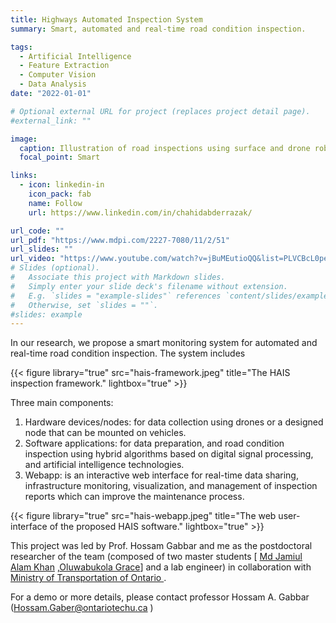 ```yaml
---
title: Highways Automated Inspection System
summary: Smart, automated and real-time road condition inspection.

tags:
  - Artificial Intelligence
  - Feature Extraction
  - Computer Vision
  - Data Analysis
date: "2022-01-01"

# Optional external URL for project (replaces project detail page).
#external_link: ""

image:
  caption: Illustration of road inspections using surface and drone robots.
  focal_point: Smart

links:
  - icon: linkedin-in
    icon_pack: fab
    name: Follow
    url: https://www.linkedin.com/in/chahidabderrazak/

url_code: ""
url_pdf: "https://www.mdpi.com/2227-7080/11/2/51"
url_slides: ""
url_video: "https://www.youtube.com/watch?v=jBuMEutioQQ&list=PLVCBcL0peR4LKbsZ0169DHkdjSIMLaQE1"
# Slides (optional).
#   Associate this project with Markdown slides.
#   Simply enter your slide deck's filename without extension.
#   E.g. `slides = "example-slides"` references `content/slides/example-slides.md`.
#   Otherwise, set `slides = ""`.
#slides: example
---
```


In our research, we propose a smart monitoring system for automated and real-time road condition inspection. The system includes

{{< figure library="true" src="hais-framework.jpeg" title="The HAIS inspection framework." lightbox="true" >}}

Three main components:

1. Hardware devices/nodes: for data collection using drones or a designed node that can be mounted on vehicles.
2. Software applications: for data preparation, and road condition inspection using hybrid algorithms based on digital signal processing, and artificial intelligence technologies.
3. Webapp: is an interactive web interface for real-time data sharing, infrastructure monitoring, visualization, and management of inspection reports which can improve the maintenance process.

{{< figure library="true" src="hais-webapp.jpeg" title="The web user-interface of the proposed HAIS software." lightbox="true" >}}

This project was led by Prof. Hossam Gabbar and me as the postdoctoral researcher of the team (composed of two master students [ [Md Jamiul Alam Khan](https://www.linkedin.com/in/jamiul/) ,[Oluwabukola Grace](https://www.linkedin.com/in/oluwabukolaadegboro/)] and a lab engineer) in collaboration with [Ministry of Transportation of Ontario ](https://www.ontario.ca/page/ministry-transportation).

For a demo or more details, please contact professor Hossam A. Gabbar (Hossam.Gaber@ontariotechu.ca )
